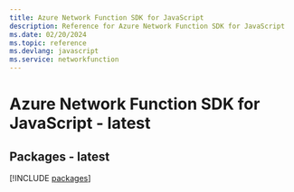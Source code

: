 ```yaml
---
title: Azure Network Function SDK for JavaScript
description: Reference for Azure Network Function SDK for JavaScript
ms.date: 02/20/2024
ms.topic: reference
ms.devlang: javascript
ms.service: networkfunction
---
```

# Azure Network Function SDK for JavaScript - latest
## Packages - latest
[!INCLUDE [packages](network-function-index.md)]
